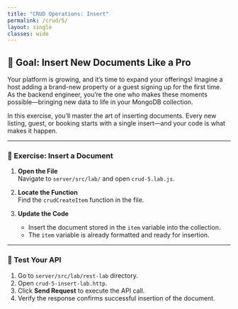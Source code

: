 ```yaml
---
title: "CRUD Operations: Insert"
permalink: /crud/5/
layout: single
classes: wide
---
```


## 🚀 Goal: Insert New Documents Like a Pro

Your platform is growing, and it’s time to expand your offerings! Imagine a host adding a brand-new property or a guest signing up for the first time. As the backend engineer, you’re the one who makes these moments possible—bringing new data to life in your MongoDB collection.

In this exercise, you’ll master the art of inserting documents. Every new listing, guest, or booking starts with a single insert—and your code is what makes it happen.

---

### 🧩 Exercise: Insert a Document

1. **Open the File**  
   Navigate to `server/src/lab/` and open `crud-5.lab.js`.

2. **Locate the Function**  
   Find the `crudCreateItem` function in the file.

3. **Update the Code**  
   - Insert the document stored in the `item` variable into the collection.
   - The `item` variable is already formatted and ready for insertion.

---

### 🚦 Test Your API

1. Go to `server/src/lab/rest-lab` directory.
2. Open `crud-5-insert-lab.http`.
3. Click **Send Request** to execute the API call.
4. Verify the response confirms successful insertion of the document.

<!-- ---

### 🖥️ Frontend Validation

Add a new property or guest in the app and watch as it appears instantly in your listings—ready for the world to see. This is how your platform grows, one document at a time.

With this step, you’re not just adding data—you’re opening the door to new opportunities and experiences for your users.  
**Ready to help your platform grow? Let’s get started!**

![crud-5-lab](../../assets/images/crud-5-lab.png) -->
